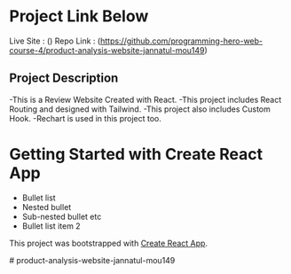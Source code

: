 # Project Link Below

Live Site : ()
Repo Link : (https://github.com/programming-hero-web-course-4/product-analysis-website-jannatul-mou149)

## Project Description ##

-This is a Review Website Created with React.
-This project includes React Routing and designed with Tailwind.
-This project also includes Custom Hook.
-Rechart is used in this project too.

# Getting Started with Create React App
* Bullet list
* Nested bullet
* Sub-nested bullet etc
* Bullet list item 2

This project was bootstrapped with [Create React App](https://github.com/facebook/create-react-app).

#   p r o d u c t - a n a l y s i s - w e b s i t e - j a n n a t u l - m o u 1 4 9 
 
 